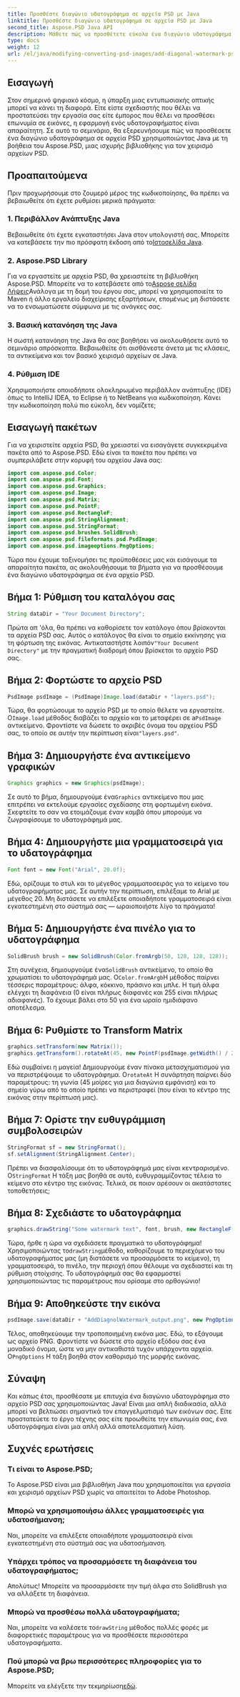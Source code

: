 ```yaml
---
title: Προσθέστε διαγώνιο υδατογράφημα σε αρχεία PSD με Java
linktitle: Προσθέστε διαγώνιο υδατογράφημα σε αρχεία PSD με Java
second_title: Aspose.PSD Java API
description: Μάθετε πώς να προσθέτετε εύκολα ένα διαγώνιο υδατογράφημα σε αρχεία PSD χρησιμοποιώντας Java με το Aspose.PSD. Οδηγός βήμα προς βήμα για να βελτιώσετε τις εικόνες σας με αυτοπεποίθηση.
type: docs
weight: 12
url: /el/java/modifying-converting-psd-images/add-diagonal-watermark-psd-files/
---
```

## Εισαγωγή
Στον σημερινό ψηφιακό κόσμο, η ύπαρξη μιας εντυπωσιακής οπτικής μπορεί να κάνει τη διαφορά. Είτε είστε σχεδιαστής που θέλει να προστατεύσει την εργασία σας είτε έμπορος που θέλει να προσθέσει επωνυμία σε εικόνες, η εφαρμογή ενός υδατογραφήματος είναι απαραίτητη. Σε αυτό το σεμινάριο, θα εξερευνήσουμε πώς να προσθέσετε ένα διαγώνιο υδατογράφημα σε αρχεία PSD χρησιμοποιώντας Java με τη βοήθεια του Aspose.PSD, μιας ισχυρής βιβλιοθήκης για τον χειρισμό αρχείων PSD.
## Προαπαιτούμενα
Πριν προχωρήσουμε στο ζουμερό μέρος της κωδικοποίησης, θα πρέπει να βεβαιωθείτε ότι έχετε ρυθμίσει μερικά πράγματα:
### 1. Περιβάλλον Ανάπτυξης Java
 Βεβαιωθείτε ότι έχετε εγκαταστήσει Java στον υπολογιστή σας. Μπορείτε να κατεβάσετε την πιο πρόσφατη έκδοση από το[Ιστοσελίδα Java](https://www.oracle.com/java/technologies/javase-jdk11-downloads.html).
### 2. Aspose.PSD Library
 Για να εργαστείτε με αρχεία PSD, θα χρειαστείτε τη βιβλιοθήκη Aspose.PSD. Μπορείτε να το κατεβάσετε από το[Aspose σελίδα Λήψεις](https://releases.aspose.com/psd/java/)Ανάλογα με τη δομή του έργου σας, μπορεί να χρησιμοποιείτε το Maven ή άλλο εργαλείο διαχείρισης εξαρτήσεων, επομένως μη διστάσετε να το ενσωματώσετε σύμφωνα με τις ανάγκες σας.
### 3. Βασική κατανόηση της Java
Η σωστή κατανόηση της Java θα σας βοηθήσει να ακολουθήσετε αυτό το σεμινάριο απρόσκοπτα. Βεβαιωθείτε ότι αισθάνεστε άνετα με τις κλάσεις, τα αντικείμενα και τον βασικό χειρισμό αρχείων σε Java.
### 4. Ρύθμιση IDE
Χρησιμοποιήστε οποιοδήποτε ολοκληρωμένο περιβάλλον ανάπτυξης (IDE) όπως το IntelliJ IDEA, το Eclipse ή το NetBeans για κωδικοποίηση. Κάνει την κωδικοποίηση πολύ πιο εύκολη, δεν νομίζετε;
## Εισαγωγή πακέτων
Για να χειριστείτε αρχεία PSD, θα χρειαστεί να εισαγάγετε συγκεκριμένα πακέτα από το Aspose.PSD. Εδώ είναι τα πακέτα που πρέπει να συμπεριλάβετε στην κορυφή του αρχείου Java σας:
```java
import com.aspose.psd.Color;
import com.aspose.psd.Font;
import com.aspose.psd.Graphics;
import com.aspose.psd.Image;
import com.aspose.psd.Matrix;
import com.aspose.psd.PointF;
import com.aspose.psd.RectangleF;
import com.aspose.psd.StringAlignment;
import com.aspose.psd.StringFormat;
import com.aspose.psd.brushes.SolidBrush;
import com.aspose.psd.fileformats.psd.PsdImage;
import com.aspose.psd.imageoptions.PngOptions;
```
Τώρα που έχουμε ταξινομήσει τις προϋποθέσεις μας και εισάγουμε τα απαραίτητα πακέτα, ας ακολουθήσουμε τα βήματα για να προσθέσουμε ένα διαγώνιο υδατογράφημα σε ένα αρχείο PSD.
## Βήμα 1: Ρύθμιση του καταλόγου σας
```java
String dataDir = "Your Document Directory";
```
Πρώτα απ 'όλα, θα πρέπει να καθορίσετε τον κατάλογο όπου βρίσκονται τα αρχεία PSD σας. Αυτός ο κατάλογος θα είναι το σημείο εκκίνησης για τη φόρτωση της εικόνας. Αντικαταστήστε λοιπόν`"Your Document Directory"` με την πραγματική διαδρομή όπου βρίσκεται το αρχείο PSD σας.
## Βήμα 2: Φορτώστε το αρχείο PSD
```java
PsdImage psdImage = (PsdImage)Image.load(dataDir + "layers.psd");
```
 Τώρα, θα φορτώσουμε το αρχείο PSD με το οποίο θέλετε να εργαστείτε. Ο`Image.load` μέθοδος διαβάζει το αρχείο και το μεταφέρει σε a`PsdImage` αντικείμενο. Φροντίστε να δώσετε το ακριβές όνομα του αρχείου PSD σας, το οποίο σε αυτήν την περίπτωση είναι`"layers.psd"`.
## Βήμα 3: Δημιουργήστε ένα αντικείμενο γραφικών
```java
Graphics graphics = new Graphics(psdImage);
```
 Σε αυτό το βήμα, δημιουργούμε ένα`Graphics` αντικείμενο που μας επιτρέπει να εκτελούμε εργασίες σχεδίασης στη φορτωμένη εικόνα. Σκεφτείτε το σαν να ετοιμάζουμε έναν καμβά όπου μπορούμε να ζωγραφίσουμε το υδατογράφημά μας.
## Βήμα 4: Δημιουργήστε μια γραμματοσειρά για το υδατογράφημα
```java
Font font = new Font("Arial", 20.0f);
```
Εδώ, ορίζουμε το στυλ και το μέγεθος γραμματοσειράς για το κείμενο του υδατογραφήματος μας. Σε αυτήν την περίπτωση, επιλέξαμε το Arial με μέγεθος 20. Μη διστάσετε να επιλέξετε οποιαδήποτε γραμματοσειρά είναι εγκατεστημένη στο σύστημά σας — ωραιοποιήστε λίγο τα πράγματα!
## Βήμα 5: Δημιουργήστε ένα πινέλο για το υδατογράφημα
```java
SolidBrush brush = new SolidBrush(Color.fromArgb(50, 128, 128, 128));
```
 Στη συνέχεια, δημιουργούμε ένα`SolidBrush` αντικείμενο, το οποίο θα χρωματίσει το υδατογράφημά μας. Ο`Color.fromArgb`Η μέθοδος παίρνει τέσσερις παραμέτρους: άλφα, κόκκινο, πράσινο και μπλε. Η τιμή άλφα ελέγχει τη διαφάνεια (0 είναι πλήρως διαφανές και 255 είναι πλήρως αδιαφανές). Το έχουμε βάλει στο 50 για ένα ωραίο ημιδιάφανο αποτέλεσμα.
## Βήμα 6: Ρυθμίστε το Transform Matrix
```java
graphics.setTransform(new Matrix());
graphics.getTransform().rotateAt(45, new PointF(psdImage.getWidth() / 2, psdImage.getHeight() / 2));
```
 Εδώ συμβαίνει η μαγεία! Δημιουργούμε έναν πίνακα μετασχηματισμού για να περιστρέψουμε το υδατογράφημα. Ο`rotateAt` Η συνάρτηση παίρνει δύο παραμέτρους: τη γωνία (45 μοίρες για μια διαγώνια εμφάνιση) και το σημείο γύρω από το οποίο πρέπει να περιστραφεί (που είναι το κέντρο της εικόνας στην περίπτωσή μας).
## Βήμα 7: Ορίστε την ευθυγράμμιση συμβολοσειρών
```java
StringFormat sf = new StringFormat();
sf.setAlignment(StringAlignment.Center);
```
 Πρέπει να διασφαλίσουμε ότι το υδατογράφημά μας είναι κεντραρισμένο. Ο`StringFormat` Η τάξη μας βοηθά σε αυτό, ευθυγραμμίζοντας τέλεια το κείμενο στο κέντρο της εικόνας. Τελικά, σε ποιον αρέσουν οι ακατάστατες τοποθετήσεις;
## Βήμα 8: Σχεδιάστε το υδατογράφημα
```java
graphics.drawString("Some watermark text", font, brush, new RectangleF(0, psdImage.getHeight() / 2, psdImage.getWidth(), psdImage.getHeight() / 2), sf);
```
 Τώρα, ήρθε η ώρα να σχεδιάσετε πραγματικά το υδατογράφημα! Χρησιμοποιώντας το`drawString`μέθοδο, καθορίζουμε το περιεχόμενο του υδατογραφήματος μας (μη διστάσετε να προσαρμόσετε το κείμενο), τη γραμματοσειρά, το πινέλο, την περιοχή όπου θέλουμε να σχεδιαστεί και τη ρύθμιση στοίχισης. Το υδατογράφημά σας θα εφαρμοστεί χρησιμοποιώντας τις παραμέτρους που ορίσαμε στο ορθογώνιο!
## Βήμα 9: Αποθηκεύστε την εικόνα
```java
psdImage.save(dataDir + "AddDiagnolWatermark_output.png", new PngOptions());
```
 Τέλος, αποθηκεύουμε την τροποποιημένη εικόνα μας. Εδώ, το εξάγουμε ως αρχείο PNG. Φροντίστε να δώσετε στο αρχείο εξόδου σας ένα μοναδικό όνομα, ώστε να μην αντικαθιστά τυχόν υπάρχοντα αρχεία. Ο`PngOptions` Η τάξη βοηθά στον καθορισμό της μορφής εικόνας.
## Σύναψη
Και κάπως έτσι, προσθέσατε με επιτυχία ένα διαγώνιο υδατογράφημα στο αρχείο PSD σας χρησιμοποιώντας Java! Είναι μια απλή διαδικασία, αλλά μπορεί να βελτιώσει σημαντικά τον επαγγελματισμό των εικόνων σας. Είτε προστατεύετε το έργο τέχνης σας είτε προωθείτε την επωνυμία σας, ένα υδατογράφημα είναι μια απλή αλλά αποτελεσματική λύση.

## Συχνές ερωτήσεις
### Τι είναι το Aspose.PSD;
Το Aspose.PSD είναι μια βιβλιοθήκη Java που χρησιμοποιείται για εργασία και χειρισμό αρχείων PSD χωρίς να απαιτείται το Adobe Photoshop.
### Μπορώ να χρησιμοποιήσω άλλες γραμματοσειρές για υδατοσήμανση;
Ναι, μπορείτε να επιλέξετε οποιαδήποτε γραμματοσειρά είναι εγκατεστημένη στο σύστημά σας για υδατοσήμανση.
### Υπάρχει τρόπος να προσαρμόσετε τη διαφάνεια του υδατογραφήματος;
Απολύτως! Μπορείτε να προσαρμόσετε την τιμή άλφα στο SolidBrush για να αλλάξετε τη διαφάνεια.
### Μπορώ να προσθέσω πολλά υδατογραφήματα;
 Ναι, μπορείτε να καλέσετε το`drawString` μέθοδος πολλές φορές με διαφορετικές παραμέτρους για να προσθέσετε περισσότερα υδατογραφήματα.
### Πού μπορώ να βρω περισσότερες πληροφορίες για το Aspose.PSD;
 Μπορείτε να ελέγξετε την τεκμηρίωση[εδώ](https://reference.aspose.com/psd/java/).
